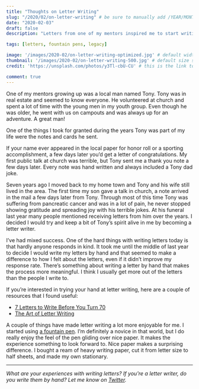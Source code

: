 ```yaml
---
title: "Thoughts on Letter Writing"
slug: "/2020/02/on-letter-writing" # be sure to manually add /YEAR/MONTH/ to the beginning of the slug, ie. /2020/02/
date: "2020-02-03"
draft: false
description: "Letters from one of my mentors inspired me to start writing letters. This is definitely not something most people of my generation do, but it's very fulfilling."

tags: [letters, fountain pens, legacy]

image: '/images/2020-02/on-letter-writing-optimized.jpg' # default width is 1280
thumbnail: '/images/2020-02/on-letter-writing-500.jpg' # default size should be 500x500
credit: 'https://unsplash.com/photos/y3Tl-cbU-CU' # this is the link to the page the image came from 

comment: true
---
```

One of my mentors growing up was a local man named Tony. Tony was in real estate and seemed to know everyone. He volunteered at church and spent a lot of time with the young men in my youth group. Even though he was older, he went with us on campouts and was always up for an adventure. A great man!

One of the things I took for granted during the years Tony was part of my life were the notes and cards he sent. <!--more-->

If your name ever appeared in the local paper for honor roll or a sporting accomplishment, a few days later you’d get a letter of congratulations. My first public talk at church was terrible, but Tony sent me a thank you note a few days later. Every note was hand written and always included a Tony dad joke.

Seven years ago I moved back to my home town and Tony and his wife still lived in the area. The first time my son gave a talk in church, a note arrived in the mail a few days later from Tony. Through most of this time Tony was suffering from pancreatic cancer and was in a lot of pain, he never stopped showing gratitude and spreading joy with his terrible jokes. At his funeral last year many people mentioned receiving letters from him over the years. I decided I would try and keep a bit of Tony’s spirit alive in me by becoming a letter writer.

I’ve had mixed success. One of the hard things with writing letters today is that hardly anyone responds in kind. It took me until the middle of last year to decide I would write my letters by hand and that seemed to make a difference to how I felt about the letters, even if it didn’t improve my response rate. There’s something about writing a letter by hand that makes the process more meaningful. I think I usually get more out of the letters than the people I write to.

If you’re interested in trying your hand at letter writing, here are a couple of resources that I found useful:

- [7 Letters to Write Before You Turn 70](https://www.artofmanliness.com/articles/7-letters-to-write-before-you-turn-70/)
- [The Art of Letter Writing](https://www.artofmanliness.com/articles/the-art-of-letter-writing/)

A couple of things have made letter writing a lot more enjoyable for me. I started using [a fountain pen](https://www.penaddict.com/blog/2015/10/1/the-beginners-guide-to-fountain-pens-by-a-true-beginner). I’m definitely a novice in that world, but I do really enjoy the feel of the pen gliding over nice paper. It makes the experience something to look forward to. Nice paper makes a surprising difference. I bought a ream of heavy writing paper, cut it from letter size to half sheets, and made my own stationary.

---

*What are your experiences with writing letters? If you're a letter writer, do you write them by hand? Let me know on [Twitter](https://twitter.com/adamtervort/).*
